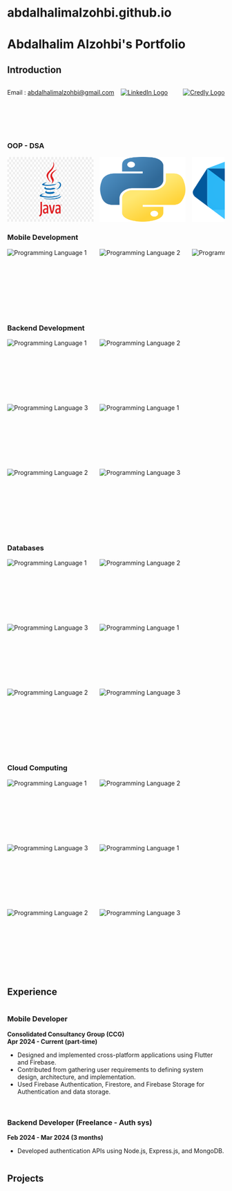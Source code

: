 # abdalhalimalzohbi.github.io

# Abdalhalim Alzohbi's Portfolio

## Introduction

<div style="display: flex; align-items: center;">
    <div style="flex: 1;">
    
Email :  abdalhalimalzohbi@gmail.com
    </div>
    <div>
        <a href="https://www.linkedin.com/in/abdalhalimalzohbi/">
            <img src="https://static.licdn.com/sc/h/al2o9zrvru7aqj8e1x2rzsrca" alt="LinkedIn Logo" width="50" height="50">
        </a>
    </div>
    &nbsp;
    &nbsp;
    &nbsp;
    &nbsp;
    &nbsp;
    <div>
        <a href="https://www.credly.com/users/abdalhalimalzohbi/">
            <img src="https://images.credly.com/size/400x400/images/b685de69-03cf-402c-b8e3-62ecd0e2e949/blob.png" alt="Credly Logo" width="50" height="50">
        </a>
    </div>
</div>
<br>
<br>
<br>
<br>

### OOP - DSA

<div style="overflow-x: auto; white-space: nowrap;">
    <img src="/assets/icons/java.jpg" alt="Programming Language 1" style="display: inline-block; width: 200px; height: 150px; margin-right: 10px;">
    <img src="/assets/icons/python.png" alt="Programming Language 2" style="display: inline-block; width: 200px; height: 150px; margin-right: 10px;">
    <img src="/assets/icons/dart.png" alt="Programming Language 3" style="display: inline-block; width: 200px; height: 150px; margin-right: 10px;">
 
</div>

### Mobile Development

<div style="overflow-x: auto; white-space: nowrap;">
    <img src="https://example.com/image_url_1.jpg" alt="Programming Language 1" style="display: inline-block; width: 200px; height: 150px; margin-right: 10px;">
    <img src="https://example.com/image_url_2.jpg" alt="Programming Language 2" style="display: inline-block; width: 200px; height: 150px; margin-right: 10px;">
    <img src="https://example.com/image_url_3.jpg" alt="Programming Language 3" style="display: inline-block; width: 200px; height: 150px; margin-right: 10px;">

</div>

### Backend Development

<div>
        <img src="https://example.com/image_url_1.jpg" alt="Programming Language 1" style="display: inline-block; width: 200px; height: 150px; margin-right: 10px;">
    <img src="https://example.com/image_url_2.jpg" alt="Programming Language 2" style="display: inline-block; width: 200px; height: 150px; margin-right: 10px;">
    <img src="https://example.com/image_url_3.jpg" alt="Programming Language 3" style="display: inline-block; width: 200px; height: 150px; margin-right: 10px;">
        <img src="https://example.com/image_url_1.jpg" alt="Programming Language 1" style="display: inline-block; width: 200px; height: 150px; margin-right: 10px;">
    <img src="https://example.com/image_url_2.jpg" alt="Programming Language 2" style="display: inline-block; width: 200px; height: 150px; margin-right: 10px;">
    <img src="https://example.com/image_url_3.jpg" alt="Programming Language 3" style="display: inline-block; width: 200px; height: 150px; margin-right: 10px;">

</div>

### Databases

<div>
        <img src="https://example.com/image_url_1.jpg" alt="Programming Language 1" style="display: inline-block; width: 200px; height: 150px; margin-right: 10px;">
    <img src="https://example.com/image_url_2.jpg" alt="Programming Language 2" style="display: inline-block; width: 200px; height: 150px; margin-right: 10px;">
    <img src="https://example.com/image_url_3.jpg" alt="Programming Language 3" style="display: inline-block; width: 200px; height: 150px; margin-right: 10px;">
        <img src="https://example.com/image_url_1.jpg" alt="Programming Language 1" style="display: inline-block; width: 200px; height: 150px; margin-right: 10px;">
    <img src="https://example.com/image_url_2.jpg" alt="Programming Language 2" style="display: inline-block; width: 200px; height: 150px; margin-right: 10px;">
    <img src="https://example.com/image_url_3.jpg" alt="Programming Language 3" style="display: inline-block; width: 200px; height: 150px; margin-right: 10px;">

</div>

### Cloud Computing

<div>
        <img src="https://example.com/image_url_1.jpg" alt="Programming Language 1" style="display: inline-block; width: 200px; height: 150px; margin-right: 10px;">
    <img src="https://example.com/image_url_2.jpg" alt="Programming Language 2" style="display: inline-block; width: 200px; height: 150px; margin-right: 10px;">
    <img src="https://example.com/image_url_3.jpg" alt="Programming Language 3" style="display: inline-block; width: 200px; height: 150px; margin-right: 10px;">
        <img src="https://example.com/image_url_1.jpg" alt="Programming Language 1" style="display: inline-block; width: 200px; height: 150px; margin-right: 10px;">
    <img src="https://example.com/image_url_2.jpg" alt="Programming Language 2" style="display: inline-block; width: 200px; height: 150px; margin-right: 10px;">
    <img src="https://example.com/image_url_3.jpg" alt="Programming Language 3" style="display: inline-block; width: 200px; height: 150px; margin-right: 10px;">

</div>

## Experience

<div style="display: flex; flex-wrap: wrap; gap: 1rem;">

  <div style="flex: 1; min-width: 300px;">
  
  ### Mobile Developer
  **Consolidated Consultancy Group (CCG)**  
  **Apr 2024 - Current (part-time)**
  
  - Designed and implemented cross-platform applications using Flutter and Firebase.
  - Contributed from gathering user requirements to defining system design, architecture, and implementation.
  - Used Firebase Authentication, Firestore, and Firebase Storage for Authentication and data storage.
  
  </div>

  <div style="flex: 1; min-width: 300px;">
  
  ### Backend Developer (Freelance - Auth sys)
  **Feb 2024 - Mar 2024 (3 months)**
  
  - Developed authentication APIs using Node.js, Express.js, and MongoDB.
  
  </div>

</div>

## Projects
